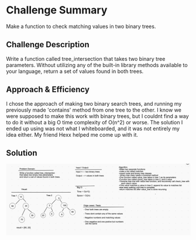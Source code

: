 # Challenge Summary
Make a function to check matching values in two binary trees.

## Challenge Description
Write a function called tree_intersection that takes two binary tree parameters.
Without utilizing any of the built-in library methods available to your language, return a set of values found in both trees.

## Approach & Efficiency
I chose the approach of making two binary search trees, and running my previously made 'contains' method from one tree to the other. I know we were supposed to make this work with binary trees, but I couldnt find a way to do it without a big O time complexity of O(n^2) or worse. The solution I ended up using was not what I whiteboarded, and it was not entirely my idea either. My friend Hexx helped me come up with it.

## Solution
![Tree-intersection whiteboard](../../assets/tree-intersection.png)
